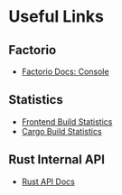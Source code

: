 # Useful Links

## Factorio

- [Factorio Docs: Console](https://wiki.factorio.com/Console)

## Statistics
- [Frontend Build Statistics](https://arturh85.github.io/factorio-bot-tauri/stats.html)
- [Cargo Build Statistics](https://arturh85.github.io/factorio-bot-tauri/cargo-timings/cargo-timing.html)

## Rust Internal API 
- [Rust API Docs](https://arturh85.github.io/factorio-bot-tauri/doc/factorio_bot/)
